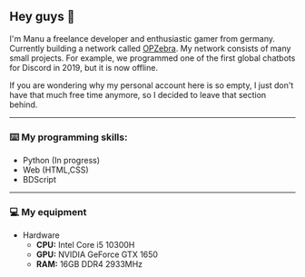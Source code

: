 ## Hey guys 👋

I'm Manu a freelance developer and enthusiastic gamer from germany. Currently building a network called [OPZebra](https://www.opzebra.de/).
My network consists of many small projects. For example, we programmed one of the first global chatbots for Discord in 2019, but it is now offline. 

If you are wondering why my personal account here is so empty, I just don't have that much free time anymore, so I decided to leave that section behind.

--------------------------

### ⌨️ My programming skills:

- Python (In progress)
- Web (HTML,CSS)
- BDScript

---------------------------

### 💻 My equipment

* Hardware
  - **CPU:** Intel Core i5 10300H
  - **GPU:** NVIDIA GeForce GTX 1650
  - **RAM:** 16GB DDR4 2933MHz
